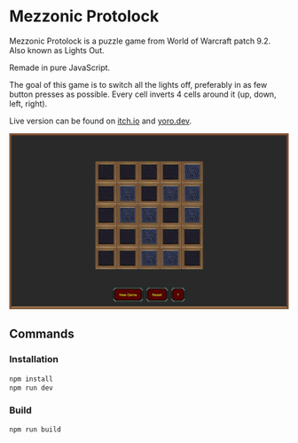 # Mezzonic Protolock
Mezzonic Protolock is a puzzle game from World of Warcraft patch 9.2. Also known as Lights Out.

Remade in pure JavaScript.

The goal of this game is to switch all the lights off, preferably in as few button presses as possible. Every cell inverts 4 cells around it (up, down, left, right).

Live version can be found on [itch.io](https://ginpachi987.itch.io/mezzonic-protolock) and [yoro.dev](https://games.yoro.dev/mezzonic/).

![preview!](preview.jpg)

## Commands
### Installation
    npm install
    npm run dev

### Build
    npm run build